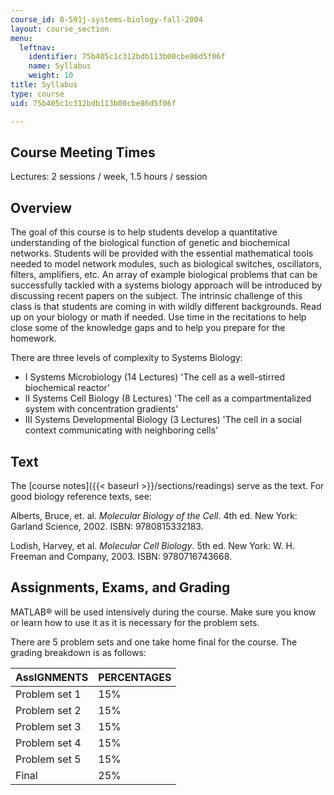 ```yaml
---
course_id: 8-591j-systems-biology-fall-2004
layout: course_section
menu:
  leftnav:
    identifier: 75b405c1c312bdb113b00cbe86d5f06f
    name: Syllabus
    weight: 10
title: Syllabus
type: course
uid: 75b405c1c312bdb113b00cbe86d5f06f

---
```


Course Meeting Times
--------------------

Lectures: 2 sessions / week, 1.5 hours / session

Overview
--------

The goal of this course is to help students develop a quantitative understanding of the biological function of genetic and biochemical networks. Students will be provided with the essential mathematical tools needed to model network modules, such as biological switches, oscillators, filters, amplifiers, etc. An array of example biological problems that can be successfully tackled with a systems biology approach will be introduced by discussing recent papers on the subject. The intrinsic challenge of this class is that students are coming in with wildly different backgrounds. Read up on your biology or math if needed. Use time in the recitations to help close some of the knowledge gaps and to help you prepare for the homework.

There are three levels of complexity to Systems Biology:

*   I Systems Microbiology (14 Lectures) 'The cell as a well-stirred biochemical reactor'
*   II Systems Cell Biology (8 Lectures) 'The cell as a compartmentalized system with concentration gradients'
*   III Systems Developmental Biology (3 Lectures) 'The cell in a social context communicating with neighboring cells'

Text
----

The [course notes]({{< baseurl >}}/sections/readings) serve as the text. For good biology reference texts, see:

Alberts, Bruce, et. al. _Molecular Biology of the Cell_. 4th ed. New York: Garland Science, 2002. ISBN: 9780815332183.

Lodish, Harvey, et al. _Molecular Cell Biology_. 5th ed. New York: W. H. Freeman and Company, 2003. ISBN: 9780716743668.

Assignments, Exams, and Grading
-------------------------------

MATLAB® will be used intensively during the course. Make sure you know or learn how to use it as it is necessary for the problem sets.

There are 5 problem sets and one take home final for the course. The grading breakdown is as follows:

| AssIGNMENTS | PERCENTAGES |
| --- | --- |
| Problem set 1 | 15% |
| Problem set 2 | 15% |
| Problem set 3 | 15% |
| Problem set 4 | 15% |
| Problem set 5 | 15% |
| Final | 25%